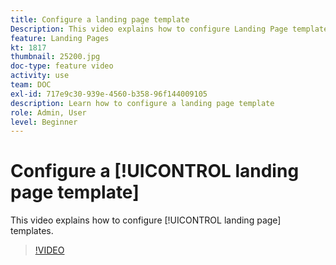 ```yaml
---
title: Configure a landing page template
Description: This video explains how to configure Landing Page templates in Adobe Campaign Standard.
feature: Landing Pages
kt: 1817
thumbnail: 25200.jpg
doc-type: feature video
activity: use
team: DOC
exl-id: 717e9c30-939e-4560-b358-96f144009105
description: Learn how to configure a landing page template
role: Admin, User
level: Beginner
---
```

# Configure a [!UICONTROL landing page template]

This video explains how to configure [!UICONTROL landing page] templates.

>[!VIDEO](https://video.tv.adobe.com/v/25200/?quality=12)
